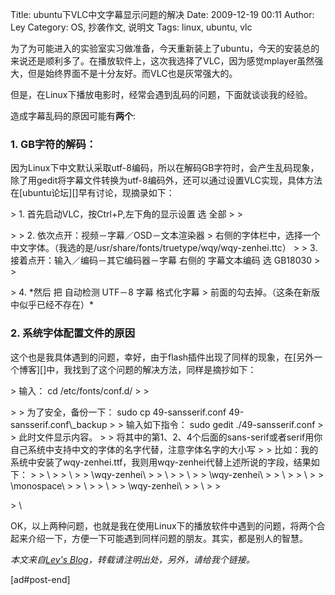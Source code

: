 Title: ubuntu下VLC中文字幕显示问题的解决
Date: 2009-12-19 00:11
Author: Ley
Category: OS, 抄袭作文, 说明文
Tags: linux, ubuntu, vlc

为了为可能进入的实验室实习做准备，今天重新装上了ubuntu，今天的安装总的来说还是顺利多了。在播放软件上，这次我选择了VLC，因为感觉mplayer虽然强大，但是始终界面不是十分友好。而VLC也是灰常强大的。

但是，在Linux下播放电影时，经常会遇到乱码的问题，下面就谈谈我的经验。

造成字幕乱码的原因可能有**两个**:

### 1. GB字符的解码：

</p>
因为Linux下中文默认采取utf-8编码，所以在解码GB字符时，会产生乱码现象，除了用gedit将字幕文件转换为utf-8编码外，还可以通过设置VLC实现，具体方法在[ubuntu论坛][]早有讨论，现摘录如下：

<p>
> ​1. 首先启动VLC，按Ctrl+P,左下角的显示设置 选 全部
>
> </p>
>
> ​2. 依次点开：视频－字幕／OSD－文本渲染器
> 右侧的字体栏中，选择一个中文字体。（我选的是/usr/share/fonts/truetype/wqy/wqy-zenhei.ttc）
>
> ​3. 接着点开：输入／编码－其它编码器－字幕 右侧的 字幕文本编码 选 GB18030
>
> <p>
> ​4. *然后 把 自动检测 UTF－8 字幕 格式化字幕
> 前面的勾去掉。（这条在新版中似乎已经不存在）<!--more-->*

</p>
<em>

</em>

### 2. 系统字体配置文件的原因

</p>
这个也是我具体遇到的问题，幸好，由于flash插件出现了同样的现象，在[另外一个博客][]中，我找到了这个问题的解决方法，同样是摘抄如下：

<p>
> 输入： cd /etc/fonts/conf.d/
>
> </p>
>
> 为了安全，备份一下： sudo cp 49-sansserif.conf 49-sansserif.conf\_backup
>
> 输入如下指令： sudo gedit ./49-sansserif.conf
>
> 此时文件显示内容。
>
> 将其中的第1、2、4个后面的sans-serif或者serif用你自己系统中支持中文的字体的名字代替，注意字体名字的大小写
>
> 比如：我的系统中安装了wqy-zenhei.ttf，我则用wqy-zenhei代替上述所说的字段，结果如下：
>
> \<match target=”pattern”\>
>
> \<test qual=”all” name=”family” compare=”not\_eq”\>
>
> \<string\>wqy-zenhei\</string\>
>
> \</test\>
>
> \<test qual=”all” name=”family” compare=”not\_eq”\>
>
> \<string\>wqy-zenhei\</string\>
>
> \</test\>
>
> \<test qual=”all” name=”family” compare=”not\_eq”\>
>
> \<string\>monospace\</string\>
>
> \</test\>
>
> \<edit name=”family” mode=”append\_last”\>
>
> \<string\>wqy-zenhei\</string\>
>
> \</edit\>
>
> <p>
> \</match\>

</p>
OK，以上两种问题，也就是我在使用Linux下的播放软件中遇到的问题，将两个合起来介绍一下，方便一下可能遇到同样问题的朋友。其实，都是别人的智慧。

*本文来自[Ley's Blog][]，转载请注明出处，另外，请给我个链接。*

<em>

</em>

[ad\#post-end]

  [ubuntu论坛]: http://forum.ubuntu.org.cn/viewtopic.php?f=74&t=201887&start=0
  [另外一个博客]: http://spiritfrog.javaeye.com/blog/194121
  [Ley's Blog]: http://imley.net/2009/12/19/chs-subtitle-in-ubuntu-vlc/
    "Ley's Blog"
